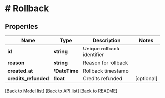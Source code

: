 # # Rollback

## Properties

Name | Type | Description | Notes
------------ | ------------- | ------------- | -------------
**id** | **string** | Unique rollback identifier |
**reason** | **string** | Reason for rollback |
**created_at** | **\DateTime** | Rollback timestamp |
**credits_refunded** | **float** | Credits refunded | [optional]

[[Back to Model list]](../../README.md#models) [[Back to API list]](../../README.md#endpoints) [[Back to README]](../../README.md)
